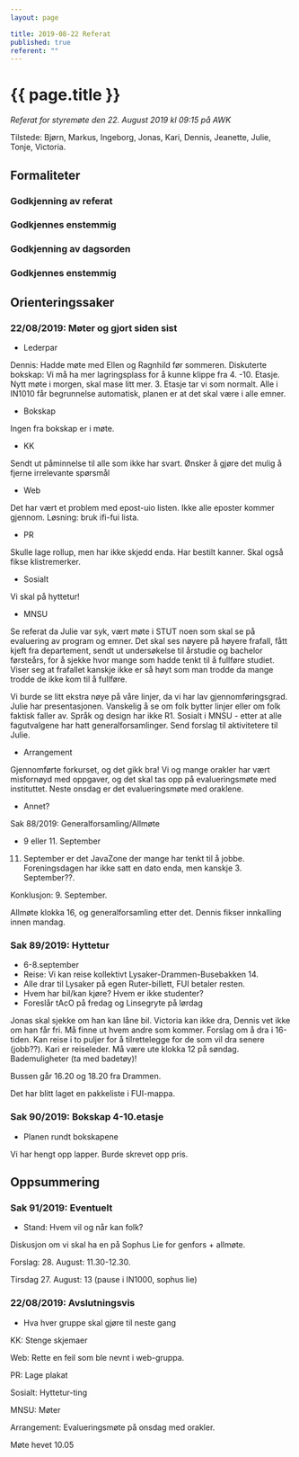 ```yaml
---
layout: page

title: 2019-08-22 Referat
published: true
referent: ""
---
```


# {{ page.title }}

_Referat for styremøte den 22. August 2019 kl_ _09:15_ _på AWK_

Tilstede: Bjørn, Markus, Ingeborg, Jonas, Kari, Dennis, Jeanette, Julie, Tonje, Victoria.

## Formaliteter

### Godkjenning av referat

### Godkjennes enstemmig

### Godkjenning av dagsorden

### Godkjennes enstemmig

## Orienteringssaker

### 22/08/2019: Møter og gjort siden sist

- Lederpar

Dennis: Hadde møte med Ellen og Ragnhild før sommeren. Diskuterte
bokskap: Vi må ha mer lagringsplass for å kunne klippe fra 4. -10. Etasje.
Nytt møte i morgen, skal mase litt mer. 3. Etasje tar vi som normalt. Alle
i IN1010 får begrunnelse automatisk, planen er at det skal være i alle emner.

- Bokskap

Ingen fra bokskap er i møte.

- KK

Sendt ut påminnelse til alle som ikke har svart. Ønsker å gjøre det mulig å fjerne irrelevante spørsmål

- Web

Det har vært et problem med epost-uio listen. Ikke alle eposter kommer gjennom. Løsning: bruk ifi-fui lista.

- PR

Skulle lage rollup, men har ikke skjedd enda. Har bestilt kanner. Skal også fikse klistremerker.

- Sosialt

Vi skal på hyttetur!

- MNSU

Se referat da Julie var syk, vært møte i STUT noen som skal se på evaluering av program og emner. Det skal ses nøyere på høyere frafall, fått kjeft fra departement, sendt ut undersøkelse til årstudie og bachelor førsteårs, for å sjekke hvor mange som hadde tenkt til å fullføre studiet. Viser seg at frafallet kanskje ikke er så høyt som man trodde da mange trodde de ikke kom til å fullføre.

Vi burde se litt ekstra nøye på våre linjer, da vi har lav gjennomføringsgrad. Julie har presentasjonen. Vanskelig å se om folk bytter linjer eller om folk faktisk faller av. Språk og design har ikke R1. Sosialt i MNSU - etter at alle fagutvalgene har hatt generalforsamlinger. Send forslag til aktivitetere til Julie.

- Arrangement

Gjennomførte forkurset, og det gikk bra! Vi og mange orakler har vært misfornøyd med oppgaver, og det skal tas opp på evalueringsmøte med instituttet. Neste onsdag er det evalueringsmøte med oraklene.

- Annet?

Sak 88/2019:  Generalforsamling/Allmøte

- 9 eller 11. September

11. September er det JavaZone der mange har tenkt til å jobbe. Foreningsdagen har ikke satt en dato enda, men kanskje 3. September??.

Konklusjon: 9. September.

Allmøte klokka 16, og generalforsamling etter det.  Dennis fikser innkalling innen mandag.

### Sak 89/2019:  Hyttetur

- 6-8.september
- Reise: Vi kan reise kollektivt Lysaker-Drammen-Busebakken 14.
- Alle drar til Lysaker på egen Ruter-billett, FUI betaler resten.
- Hvem har bil/kan kjøre? Hvem er ikke studenter?
- Foreslår tAcO på fredag og Linsegryte på lørdag

Jonas skal sjekke om han kan låne bil.
Victoria kan ikke dra, Dennis vet ikke om han får fri. Må finne ut hvem andre som kommer.
Forslag om å dra i 16-tiden. Kan reise i to puljer for å tilrettelegge for de som vil dra senere (jobb??). Kari er reiseleder.
Må være ute klokka 12 på søndag.
Bademuligheter (ta med badetøy)!

Bussen går 16.20 og 18.20 fra Drammen.

Det har blitt laget en pakkeliste i FUI-mappa.

### Sak 90/2019:  Bokskap 4-10.etasje

- Planen rundt bokskapene

Vi har hengt opp lapper. Burde skrevet opp pris.

## Oppsummering

### Sak 91/2019: Eventuelt

- Stand: Hvem vil og når kan folk?

Diskusjon om vi skal ha en på Sophus Lie for genfors + allmøte.

Forslag: 28. August: 11.30-12.30.

Tirsdag 27. August: 13 (pause i IN1000, sophus lie)

### 22/08/2019: Avslutningsvis

- Hva hver gruppe skal gjøre til neste gang

KK: Stenge skjemaer

Web: Rette en feil som ble nevnt i web-gruppa.

PR: Lage plakat

Sosialt: Hyttetur-ting

MNSU: Møter

Arrangement: Evalueringsmøte på onsdag med orakler.

Møte hevet 10.05
